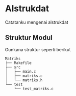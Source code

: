 # Alstrukdat
Catatanku mengenai alstrukdat

## Struktur Modul
Gunkana struktur seperti berikut

```
Matriks
├── Makefile
├── src
│   ├── main.c
│   ├── matriks.c
│   └── matriks.h
└── test
    └── test_matriks.c

```